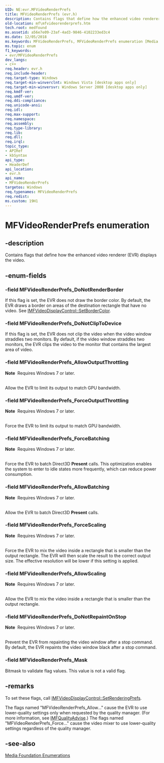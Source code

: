 ```yaml
---
UID: NE:evr.MFVideoRenderPrefs
title: MFVideoRenderPrefs (evr.h)
description: Contains flags that define how the enhanced video renderer (EVR) displays the video.
old-location: mf\mfvideorenderprefs.htm
tech.root: medfound
ms.assetid: a56e7e09-23af-4ad3-9846-4102233ed3c4
ms.date: 12/05/2018
ms.keywords: MFVideoRenderPrefs, MFVideoRenderPrefs enumeration [Media Foundation], MFVideoRenderPrefs_AllowBatching, MFVideoRenderPrefs_AllowOutputThrottling, MFVideoRenderPrefs_AllowScaling, MFVideoRenderPrefs_DoNotClipToDevice, MFVideoRenderPrefs_DoNotRenderBorder, MFVideoRenderPrefs_DoNotRepaintOnStop, MFVideoRenderPrefs_ForceBatching, MFVideoRenderPrefs_ForceOutputThrottling, MFVideoRenderPrefs_ForceScaling, MFVideoRenderPrefs_Mask, a56e7e09-23af-4ad3-9846-4102233ed3c4, evr/MFVideoRenderPrefs, evr/MFVideoRenderPrefs_AllowBatching, evr/MFVideoRenderPrefs_AllowOutputThrottling, evr/MFVideoRenderPrefs_AllowScaling, evr/MFVideoRenderPrefs_DoNotClipToDevice, evr/MFVideoRenderPrefs_DoNotRenderBorder, evr/MFVideoRenderPrefs_DoNotRepaintOnStop, evr/MFVideoRenderPrefs_ForceBatching, evr/MFVideoRenderPrefs_ForceOutputThrottling, evr/MFVideoRenderPrefs_ForceScaling, evr/MFVideoRenderPrefs_Mask, mf.mfvideorenderprefs
ms.topic: enum
f1_keywords:
- evr/MFVideoRenderPrefs
dev_langs:
- c++
req.header: evr.h
req.include-header: 
req.target-type: Windows
req.target-min-winverclnt: Windows Vista [desktop apps only]
req.target-min-winversvr: Windows Server 2008 [desktop apps only]
req.kmdf-ver: 
req.umdf-ver: 
req.ddi-compliance: 
req.unicode-ansi: 
req.idl: 
req.max-support: 
req.namespace: 
req.assembly: 
req.type-library: 
req.lib: 
req.dll: 
req.irql: 
topic_type:
- APIRef
- kbSyntax
api_type:
- HeaderDef
api_location:
- evr.h
api_name:
- MFVideoRenderPrefs
targetos: Windows
req.typenames: MFVideoRenderPrefs
req.redist: 
ms.custom: 19H1
---
```


# MFVideoRenderPrefs enumeration


## -description



Contains flags that define how the enhanced video renderer (EVR) displays the video.




## -enum-fields




### -field MFVideoRenderPrefs_DoNotRenderBorder

If this flag is set, the EVR does not draw the border color. By default, the EVR draws a border on areas of the destination rectangle that have no video. See <a href="https://docs.microsoft.com/windows/desktop/api/evr/nf-evr-imfvideodisplaycontrol-setbordercolor">IMFVideoDisplayControl::SetBorderColor</a>.
          


### -field MFVideoRenderPrefs_DoNotClipToDevice

If this flag is set, the EVR does not clip the video when the video window straddles two monitors. By default, if the video window straddles two monitors, the EVR clips the video to the monitor that contains the largest area of video.
          


### -field MFVideoRenderPrefs_AllowOutputThrottling


<div class="alert"><b>Note</b>  Requires Windows 7 or later.</div>
<div> </div>


Allow the EVR to limit its output to match GPU bandwidth.


### -field MFVideoRenderPrefs_ForceOutputThrottling


<div class="alert"><b>Note</b>  Requires Windows 7 or later.</div>
<div> </div>


Force the EVR
            to limit its output to match GPU bandwidth.


### -field MFVideoRenderPrefs_ForceBatching


<div class="alert"><b>Note</b>  Requires Windows 7 or later.</div>
<div> </div>


Force the EVR to batch Direct3D <b>Present</b> calls. This optimization enables the system to enter to idle states more frequently, which can reduce power consumption.
            


### -field MFVideoRenderPrefs_AllowBatching


<div class="alert"><b>Note</b>  Requires Windows 7 or later.</div>
<div> </div>


Allow the EVR to batch Direct3D <b>Present</b> calls.


### -field MFVideoRenderPrefs_ForceScaling


<div class="alert"><b>Note</b>  Requires Windows 7 or later.</div>
<div> </div>


Force the EVR to mix the video inside a rectangle that is smaller than the output rectangle. The EVR will then scale the result to the correct output size. The effective resolution will be lower if this setting is applied.


### -field MFVideoRenderPrefs_AllowScaling


<div class="alert"><b>Note</b>  Requires Windows 7 or later.</div>
<div> </div>


Allow
            the EVR to mix the video inside a rectangle that is smaller than the output rectangle. 


### -field MFVideoRenderPrefs_DoNotRepaintOnStop


<div class="alert"><b>Note</b>  Requires Windows 7 or later.</div>
<div> </div>


Prevent the EVR from repainting the video window after a stop command. By default, the EVR repaints the video window black after a stop command.


### -field MFVideoRenderPrefs_Mask

Bitmask to validate flag values. This value is not a valid flag.
          


## -remarks



To set these flags, call <a href="https://docs.microsoft.com/windows/desktop/api/evr/nf-evr-imfvideodisplaycontrol-setrenderingprefs">IMFVideoDisplayControl::SetRenderingPrefs</a>.

The flags named "MFVideoRenderPrefs_Allow..." cause the EVR to use lower-quality settings only when requested by the quality manager. (For more information, see <a href="https://docs.microsoft.com/windows/desktop/api/mfidl/nn-mfidl-imfqualityadvise">IMFQualityAdvise</a>.) The flags named "MFVideoRenderPrefs_Force..." cause the video mixer to use lower-quality settings regardless of the quality manager.






## -see-also




<a href="https://docs.microsoft.com/windows/desktop/medfound/media-foundation-enumerations">Media Foundation Enumerations</a>
 

 


